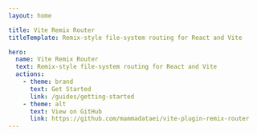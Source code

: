 ```yaml
---
layout: home

title: Vite Remix Router
titleTemplate: Remix-style file-system routing for React and Vite

hero:
  name: Vite Remix Router
  text: Remix-style file-system routing for React and Vite
  actions:
    - theme: brand
      text: Get Started
      link: /guides/getting-started
    - theme: alt
      text: View on GitHub
      link: https://github.com/mammadataei/vite-plugin-remix-router
---
```

